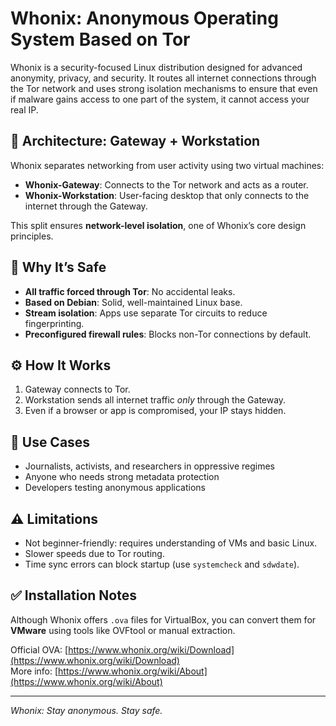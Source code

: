
# Whonix: Anonymous Operating System Based on Tor

Whonix is a security-focused Linux distribution designed for advanced anonymity, privacy, and security. It routes all internet connections through the Tor network and uses strong isolation mechanisms to ensure that even if malware gains access to one part of the system, it cannot access your real IP.

## 🧱 Architecture: Gateway + Workstation

Whonix separates networking from user activity using two virtual machines:

- **Whonix-Gateway**: Connects to the Tor network and acts as a router.
- **Whonix-Workstation**: User-facing desktop that only connects to the internet through the Gateway.

This split ensures **network-level isolation**, one of Whonix’s core design principles.

## 🔐 Why It’s Safe

- **All traffic forced through Tor**: No accidental leaks.
- **Based on Debian**: Solid, well-maintained Linux base.
- **Stream isolation**: Apps use separate Tor circuits to reduce fingerprinting.
- **Preconfigured firewall rules**: Blocks non-Tor connections by default.

## ⚙️ How It Works

1. Gateway connects to Tor.
2. Workstation sends all internet traffic *only* through the Gateway.
3. Even if a browser or app is compromised, your IP stays hidden.

## 🧪 Use Cases

- Journalists, activists, and researchers in oppressive regimes
- Anyone who needs strong metadata protection
- Developers testing anonymous applications

## ⚠️ Limitations

- Not beginner-friendly: requires understanding of VMs and basic Linux.
- Slower speeds due to Tor routing.
- Time sync errors can block startup (use `systemcheck` and `sdwdate`).

## ✅ Installation Notes

Although Whonix offers `.ova` files for VirtualBox, you can convert them for **VMware** using tools like OVFtool or manual extraction.

Official OVA: [https://www.whonix.org/wiki/Download](https://www.whonix.org/wiki/Download)  
More info: [https://www.whonix.org/wiki/About](https://www.whonix.org/wiki/About)

---

*Whonix: Stay anonymous. Stay safe.*
